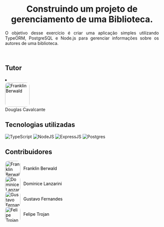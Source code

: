 <h1 align="center">
  Construindo um projeto de gerenciamento de uma Biblioteca.
</h1>

<p align="justify">O objetivo desse exercício é criar uma aplicação simples utilizando TypeORM, PostgreSQL e Node.js para gerenciar informações sobre os autores de uma biblioteca.  </p> 

<br/>

## Tutor

  <div><li>
    <a href="https://github.com/douglas-cavalcante" style="display: flex; align-items: center; gap: 10px; text-decoration: none; color: #000;">
      <img src="https://avatars.githubusercontent.com/u/38563983?v=4" alt="Franklin Berwald" style="width: 80px; height: 80px; border-radius: 10px;"> 
    </a>
      <span>Douglas Cavalcante</span>
  </li>
  </div>

## Tecnologias utilizadas

![TypeScript](https://img.shields.io/badge/typescript-%23007ACC.svg?style=for-the-badge&logo=typescript&logoColor=white)
![NodeJS](https://img.shields.io/badge/node.js-6DA55F?style=for-the-badge&logo=node.js&logoColor=white)
![ExpressJS](https://img.shields.io/badge/Express%20js-000000?style=for-the-badge&logo=express&logoColor=white)
![Postgres](https://img.shields.io/badge/postgres-%23316192.svg?style=for-the-badge&logo=postgresql&logoColor=white)

## Contribuidores

<ul style="list-style: none; padding: 0;">
  <li>
    <a href="https://github.com/frankberwald" 
       style="display: flex; align-items: center; gap: 10px; text-decoration: none; color: #000;">
      <img src="https://avatars.githubusercontent.com/u/127545990?v=4" 
           alt="Franklin Berwald" 
           style="width: 50px; height: 50px; border-radius: 10px; object-fit: cover;"> 
      <span style="line-height: 50px;">Franklin Berwald</span>
    </a>
  </li>
  <li>
    <a href="https://github.com/DominiceLanzarini" 
       style="display: flex; align-items: center; gap: 10px; text-decoration: none; color: #000;">
      <img src="https://avatars.githubusercontent.com/u/175992376?v=4" 
           alt="Dominice Lanzarini" 
           style="width: 50px; height: 50px; border-radius: 10px; object-fit: cover;">
      <span style="line-height: 50px;">Dominice Lanzarini</span>
    </a>
  </li>
  <li>
    <a href="https://github.com/Gusstavosf" 
       style="display: flex; align-items: center; gap: 10px; text-decoration: none; color: #000;">
      <img src="https://avatars.githubusercontent.com/u/102191561?v=4" 
           alt="Gustavo Fernandes" 
           style="width: 50px; height: 50px; border-radius: 10px; object-fit: cover;">
      <span style="line-height: 50px;">Gustavo Fernandes</span>
    </a>
  </li>
  <li>
    <a href="https://github.com/fetrojan" 
       style="display: flex; align-items: center; gap: 10px; text-decoration: none; color: #000;">
      <img src="https://avatars.githubusercontent.com/u/97450797?v=4" 
           alt="Felipe Trojan" 
           style="width: 50px; height: 50px; border-radius: 10px; object-fit: cover;">
      <span style="line-height: 50px;">Felipe Trojan</span>
    </a>
  </li>
</ul>

